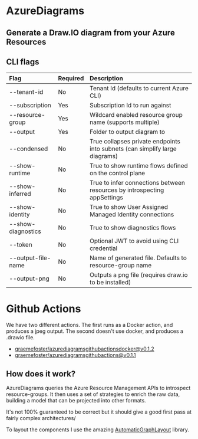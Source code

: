 # AzureDiagrams

## Generate a Draw.IO diagram from your Azure Resources

## CLI flags

| Flag               | Required  | Description                                                                  |
|:-------------------|:----------|:-----------------------------------------------------------------------------|
| --tenant-id        | No        | Tenant Id (defaults to current Azure CLI)                                    |
| --subscription     | Yes       | Subscription Id to run against                                               |
| --resource-group   | Yes       | Wildcard enabled resource group name (supports multiple)                     |
| --output           | Yes       | Folder to output diagram to                                                  |
| --condensed        | No        | True collapses private endpoints into subnets (can simplify large diagrams)  |
| --show-runtime     | No       | True to show runtime flows defined on the control plane                      |
| --show-inferred    | No       | True to infer connections between resources by introspecting appSettings     |
| --show-identity    | No       | True to show User Assigned Managed Identity connections                      |
| --show-diagnostics | No       | True to show diagnostics flows                                               |
| --token            | No        | Optional JWT to avoid using CLI credential                                   |
| --output-file-name | No        | Name of generated file. Defaults to resource-group name                      |
| --output-png       | No        | Outputs a png file (requires draw.io to be installed)                        |

# Github Actions

We have two different actions. The first runs as a Docker action, and produces a jpeg output. The second doesn't use docker, and produces a .drawio file.

- [graemefoster/azurediagramsgithubactionsdocker@v0.1.2](https://github.com/marketplace/actions/azurediagramsgithubactionsdocker)
- [graemefoster/azurediagramsgithubactions@v0.1.1](https://github.com/marketplace/actions/azurediagramsgithubactions)

## How does it work?
AzureDiagrams queries the Azure Resource Management APIs to introspect resource-groups. It then uses a set of strategies to enrich the raw data, building a model that can be projected into other formats.

It's not 100% guaranteed to be correct but it should give a good first pass at fairly complex architectures/

To layout the components I use the amazing [AutomaticGraphLayout](https://github.com/microsoft/automatic-graph-layout) library.

